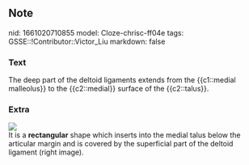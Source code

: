 ## Note
nid: 1661020710855
model: Cloze-chrisc-ff04e
tags: GSSE::!Contributor::Victor_Liu
markdown: false

### Text
The deep part of the deltoid ligaments extends from the {{c1::medial malleolus}} to the {{c2::medial}} surface of the {{c2::talus}}.

### Extra
<img src="9-Figure13-1.png">
<div>
  It is a <b>rectangular</b> shape which inserts into the medial
  talus below the articular margin and is covered by the
  superficial part of the deltoid ligament (right image).
</div>
